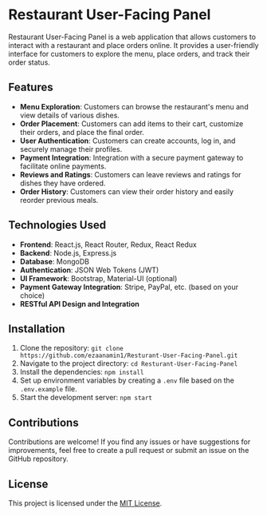 # Restaurant User-Facing Panel

Restaurant User-Facing Panel is a web application that allows customers to interact with a restaurant and place orders online. It provides a user-friendly interface for customers to explore the menu, place orders, and track their order status.

## Features

- **Menu Exploration**: Customers can browse the restaurant's menu and view details of various dishes.
- **Order Placement**: Customers can add items to their cart, customize their orders, and place the final order.
- **User Authentication**: Customers can create accounts, log in, and securely manage their profiles.
- **Payment Integration**: Integration with a secure payment gateway to facilitate online payments.
- **Reviews and Ratings**: Customers can leave reviews and ratings for dishes they have ordered.
- **Order History**: Customers can view their order history and easily reorder previous meals.

## Technologies Used

- **Frontend**: React.js, React Router, Redux, React Redux
- **Backend**: Node.js, Express.js
- **Database**: MongoDB
- **Authentication**: JSON Web Tokens (JWT)
- **UI Framework**: Bootstrap, Material-UI (optional)
- **Payment Gateway Integration**: Stripe, PayPal, etc. (based on your choice)
- **RESTful API Design and Integration**

## Installation

1. Clone the repository: `git clone https://github.com/ezaanamin1/Resturant-User-Facing-Panel.git`
2. Navigate to the project directory: `cd Resturant-User-Facing-Panel`
3. Install the dependencies: `npm install`
4. Set up environment variables by creating a `.env` file based on the `.env.example` file.
5. Start the development server: `npm start`

## Contributions

Contributions are welcome! If you find any issues or have suggestions for improvements, feel free to create a pull request or submit an issue on the GitHub repository.

## License

This project is licensed under the [MIT License](LICENSE).
